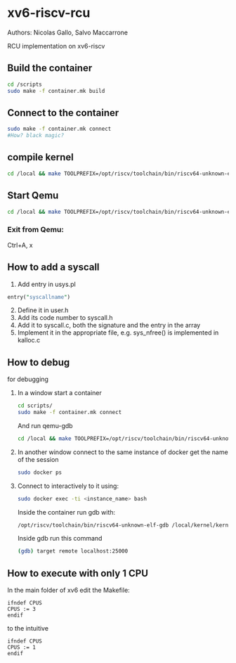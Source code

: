 # xv6-riscv-rcu
Authors: Nicolas Gallo, Salvo Maccarrone

RCU implementation on xv6-riscv


## Build the container 

```sh
cd /scripts
sudo make -f container.mk build
```
## Connect to the container
```sh 
sudo make -f container.mk connect
#How? black magic?
```


## compile kernel
```sh
cd /local && make TOOLPREFIX=/opt/riscv/toolchain/bin/riscv64-unknown-elf-
```


## Start Qemu

```sh
cd /local && make TOOLPREFIX=/opt/riscv/toolchain/bin/riscv64-unknown-elf- qemu
```

### Exit from Qemu:
Ctrl+A, x

## How to add a syscall
1. Add entry in usys.pl 
```pl
entry("syscallname")
```
2. Define it in user.h
3. Add its code number to syscall.h
4. Add it to syscall.c, both the signature and the entry in the array
5. Implement it in the appropriate file, e.g. sys_nfree() is implemented in kalloc.c

## How to debug
for debugging
1. In a window start a container 
    ```sh
    cd scripts/ 
    sudo make -f container.mk connect
    ```
    And run qemu-gdb
    ```sh
    cd /local && make TOOLPREFIX=/opt/riscv/toolchain/bin/riscv64-unknown-elf- qemu-gdb
    ```
2. In another window connect to the same instance of docker
get the name of the session
    ```sh
    sudo docker ps
    ```
3. Connect to interactively to it using:
    ```sh
    sudo docker exec -ti <instance_name> bash
    ```
    Inside the container run gdb with:
    ```sh
    /opt/riscv/toolchain/bin/riscv64-unknown-elf-gdb /local/kernel/kernel
    ```      
    
    Inside gdb run this command
    ```sh
    (gdb) target remote localhost:25000
    ```

## How to execute with only 1 CPU
In the main folder of xv6 edit the Makefile:
 
```make
ifndef CPUS
CPUS := 3
endif
```
to the intuitive 
```make
ifndef CPUS
CPUS := 1
endif
```
